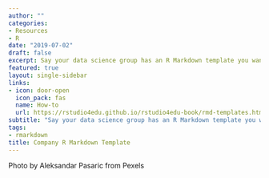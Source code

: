 ```yaml
---
author: ""
categories:
- Resources
- R
date: "2019-07-02"
draft: false
excerpt: Say your data science group has an R Markdown template you want to share. You can include it in these resources.
featured: true
layout: single-sidebar
links:
- icon: door-open
  icon_pack: fas
  name: How-to
  url: https://rstudio4edu.github.io/rstudio4edu-book/rmd-templates.html
subtitle: "Say your data science group has an R Markdown template you want to share. You can include it in these resources."
tags:
- rmarkdown
title: Company R Markdown Template
---
```


Photo by Aleksandar Pasaric from Pexels


